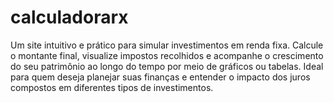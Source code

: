 # calculadorarx
 Um site intuitivo e prático para simular investimentos em renda fixa. Calcule o montante final, visualize impostos recolhidos e acompanhe o crescimento do seu patrimônio ao longo do tempo por meio de gráficos ou tabelas. Ideal para quem deseja planejar suas finanças e entender o impacto dos juros compostos em diferentes tipos de investimentos.
